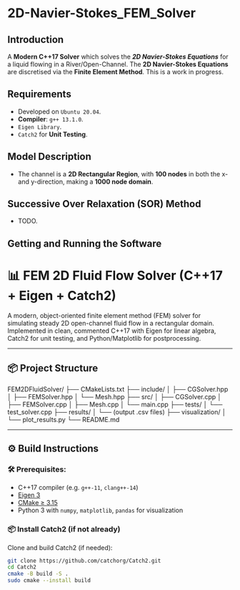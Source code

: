 # 2D-Navier-Stokes_FEM_Solver

## Introduction
A __Modern C++17 Solver__ which solves the ___2D Navier-Stokes Equations___ for a liquid flowing in a River/Open-Channel.
The __2D Navier-Stokes Equations__ are discretised via the __Finite Element Method__.
This is a work in progress.
## Requirements
* Developed on `Ubuntu 20.04`.
* __Compiler__: `g++ 13.1.0`.
* `Eigen Library`.
* `Catch2` for __Unit Testing__.

## Model Description
* The channel is a __2D Rectangular Region__, with __100 nodes__ in both the x- and y-direction, making a __1000 node domain__. 
## Successive Over Relaxation (SOR) Method
* TODO.
## Getting and Running the Software

# 📊 FEM 2D Fluid Flow Solver (C++17 + Eigen + Catch2)

A modern, object-oriented finite element method (FEM) solver for simulating steady 2D open-channel fluid flow in a rectangular domain.  
Implemented in clean, commented C++17 with Eigen for linear algebra, Catch2 for unit testing, and Python/Matplotlib for postprocessing.

---

## 📦 Project Structure

FEM2DFluidSolver/ ├── CMakeLists.txt ├── include/ │ ├── CGSolver.hpp │ ├── FEMSolver.hpp │ └── Mesh.hpp ├── src/ │ ├── CGSolver.cpp │ ├── FEMSolver.cpp │ ├── Mesh.cpp │ └── main.cpp ├── tests/ │ └── test_solver.cpp ├── results/ │ └── (output .csv files) ├── visualization/ │ └── plot_results.py └── README.md

---

## ⚙️ Build Instructions

### 🛠 Prerequisites:
- C++17 compiler (e.g. `g++-11`, `clang++-14`)
- [Eigen 3](https://eigen.tuxfamily.org/dox/GettingStarted.html)
- [CMake ≥ 3.15](https://cmake.org/download/)
- Python 3 with `numpy`, `matplotlib`, `pandas` for visualization

### 📦 Install Catch2 (if not already)

Clone and build Catch2 (if needed):

```bash
git clone https://github.com/catchorg/Catch2.git
cd Catch2
cmake -B build -S .
sudo cmake --install build





